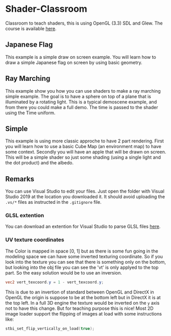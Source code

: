 # Shader-Classroom

Classroom to teach shaders, this is using OpenGL (3.3) SDL and Glew. The course 
is available 
[here](https://drive.google.com/drive/folders/1b6bY7fdPxs3LHLO13OZlNwwO73Ry0pzP?usp=sharing).

## Japanese Flag

This example is a simple draw on screen example. You will learn how to draw a
simple Japanese flag on screen by using basic geometry.

## Ray Marching

This example show you how you can use shaders to make a ray marching simple 
example. The goal is to have a sphere on top of a plane that is illuminated by
a rotating light. This is a typical demoscene example, and from there you could
make a full demo. The time is passed to the shader using the Time uniform.

## Simple

This example is using more classic approche to have 2 part rendering. First you
will learn how to use a basic Cube Map (an environment map) to have some 
context. Secondly you will have an apple that will be drawn on screen. This will
be a simple shader so just some shading (using a single light and the dot 
product) and the albedo.

## Remarks

You can use Visual Studio to edit your files. Just open the folder with Visual
Studio 2019 at the location you downloaded it. It should avoid uploading the 
```.vs/*``` files as instructed in the ```.gitignore``` file.

### GLSL extention

You can download an extention for Visual Studio to parse GLSL files 
[here](https://marketplace.visualstudio.com/items?itemName=DanielScherzer.GLSL).

### UV texture coordinates

The Color is mapped in space [0, 1] but as there is some fun going in the 
modeling space we can have some inverted texturing coordinate. So if you look
into the texture you can see that there is something only on the bottom, but 
looking into the obj file you can see the 'vt' is only applyed to the top part.
So the easy solution would be to use an inversion.

```glsl
vec2 vert_texcoord.y = 1 - vert_texcoord.y;
```

This is due to an invertion of standard between OpenGL and DirectX in OpenGL the
origin is suppose to be at the bottom left but in DirectX it is at the top left.
In a full 3D engine the texture would be inverted on the ```y``` axis not to 
have this change. But for teaching purpose this is nice! Most 2D image loader
support the flipping of images at load with some instructions like:

```cpp
stbi_set_flip_vertically_on_load(true);
```
